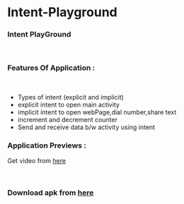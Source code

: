 # Intent-Playground
### Intent PlayGround
​
### Features Of Application :
​
- Types of intent (explicit and implicit)
​
- explicit intent to open main activity
​
- implicit intent to open webPage,dial number,share text
​
-   increment  and decrement counter 
​
- Send and receive data b/w activity using intent
​
### Application Previews :
  Get video from [here](https://drive.google.com/file/d/1Gl3v7UFwAo6brJKxA6ctB04ZQQbPW-ky/view?usp=sharing)

​
### Download apk from [here](https://github.com/priyal-gopawat/Intent-Playground/releases/download/1.0/app-debug.apk)
​

